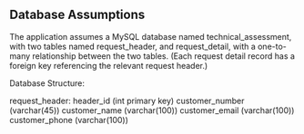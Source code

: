 Database Assumptions
--------------------
The application assumes a MySQL database named technical_assessment, with two tables named request_header, and request_detail, 
with a one-to-many relationship between the two tables.  (Each request detail record has a foreign key referencing the relevant
request header.)

Database Structure:

request_header: 
header_id (int primary key)
customer_number (varchar(45))
customer_name (varchar(100))
customer_email (varchar(100))
customer_phone (varchar(100))
